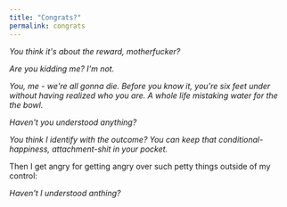 ```yaml
---
title: "Congrats?"
permalink: congrats
---
```


*You think it's about the reward, motherfucker?*

*Are you kidding me? I'm not.*

*You, me - we're all gonna die. Before you know it, you're six feet under without having realized who you are. A whole life mistaking water for the the bowl.*

*Haven't you understood anything?*

*You think I identify with the outcome? You can keep that conditional-happiness, attachment-shit in your pocket.*

Then I get angry for getting angry over such petty things outside of my control:

*Haven't I understood anthing?*
